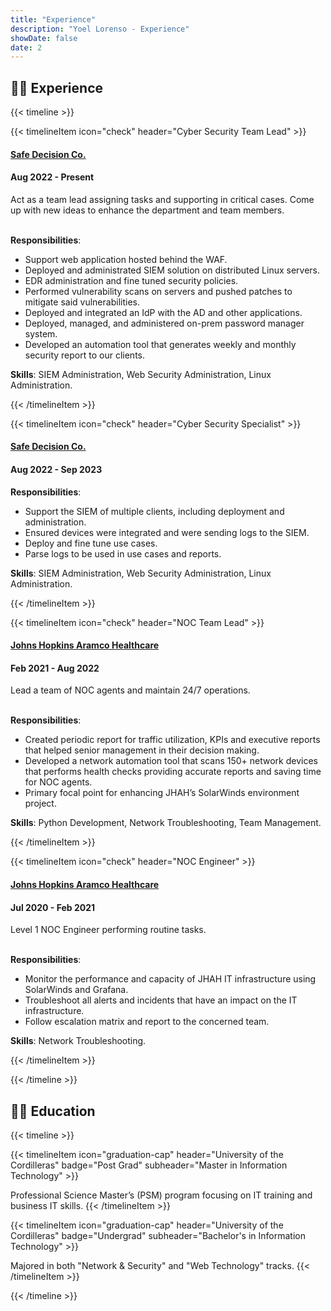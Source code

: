 ```yaml
---
title: "Experience"
description: "Yoel Lorenso - Experience"
showDate: false
date: 2
---
```


## 👨‍💻 Experience
{{< timeline >}}

{{< timelineItem 
    icon="check" 
    header="Cyber Security Team Lead" 
     >}}

<h4> <a style="font-weight: bold;" target="blank" href="https://safedecision.com.sa">Safe Decision Co.</a></h4>
<h4> Aug 2022 - Present</h4>

Act as a team lead assigning tasks and supporting in critical cases. Come up with new ideas to enhance the department and team members.  <br /><br />

  <b >Responsibilities</b>: <br />
<ul>
  <li> Support web application hosted behind the WAF. </li>
  <li> Deployed and administrated SIEM solution on distributed Linux servers.</li>
  <li> EDR administration and fine tuned security policies. </li>
  <li> Performed vulnerability scans on servers and pushed patches to mitigate said vulnerabilities. </li>
  <li> Deployed and integrated an IdP with the AD and other applications. </li>
  <li> Deployed, managed, and administered on-prem password manager system. </li>
  <li> Developed an automation tool that generates weekly and monthly security report to our clients.  </li>
</ul>


  <b >Skills</b>: SIEM Administration, Web Security Administration, Linux Administration. <br />

{{< /timelineItem >}}

{{< timelineItem 
    icon="check" 
    header="Cyber Security Specialist" 
     >}}

<h4> <a style="font-weight: bold;" target="blank" href="https://safedecision.com.sa">Safe Decision Co.</a></h4>
<h4> Aug 2022 - Sep 2023</h4>


  <b >Responsibilities</b>: <br />
<ul>
  <li> Support the SIEM of multiple clients, including deployment and administration. </li>
  <li> Ensured devices were integrated and were sending logs to the SIEM.
   </li>
  <li> Deploy and fine tune use cases.</li>
  <li> Parse logs to be used in use cases and reports. </li>
</ul>



  <b >Skills</b>: SIEM Administration, Web Security Administration, Linux Administration. <br />

{{< /timelineItem >}}


{{< timelineItem 
    icon="check" 
    header="NOC Team Lead" 
     >}}

<h4> <a style="font-weight: bold;" target="blank" href="https://www.jhah.com/en/">Johns Hopkins Aramco Healthcare</a></h4>
<h4> Feb 2021 - Aug 2022</h4>

Lead a team of NOC agents and maintain 24/7 operations.   <br /><br />

  <b >Responsibilities</b>: <br />
<ul>
  <li> Created periodic report for traffic utilization, KPIs and executive reports that helped senior management in their decision making. </li>
  <li> Developed a network automation tool that scans 150+ network devices that performs health checks providing accurate reports and saving time for NOC agents.</li>
  <li> Primary focal point for enhancing JHAH’s SolarWinds environment project. </li>

</ul>


  <b >Skills</b>: Python Development, Network Troubleshooting, Team Management. <br />



{{< /timelineItem >}}


{{< timelineItem 
    icon="check" 
    header="NOC Engineer" 
     >}}

<h4> <a style="font-weight: bold;" target="blank" href="https://www.jhah.com/en/">Johns Hopkins Aramco Healthcare</a></h4>
<h4> Jul 2020 - Feb 2021</h4>

Level 1 NOC Engineer performing routine tasks.   <br /><br />

  <b >Responsibilities</b>: <br />
<ul>
  <li> Monitor the performance and capacity of JHAH IT infrastructure using SolarWinds and Grafana.  </li>
  <li> Troubleshoot all alerts and incidents that have an impact on the IT infrastructure.</li>
  <li> Follow escalation matrix and report to the concerned team. </li>

</ul>


  <b >Skills</b>: Network Troubleshooting. <br />



{{< /timelineItem >}}


{{< /timeline >}}


## 👨‍🎓 Education

{{< timeline >}}

  {{< timelineItem 
    icon="graduation-cap" 
    header="University of the Cordilleras" 
    badge="Post Grad" 
    subheader="Master in Information Technology" >}}

  Professional Science Master’s (PSM) program focusing on IT training and business IT skills.
  {{< /timelineItem >}}

   {{< timelineItem 
    icon="graduation-cap" 
    header="University of the Cordilleras" 
    badge="Undergrad" 
    subheader="Bachelor's in Information Technology" >}}

  Majored in both "Network & Security" and "Web Technology" tracks. 
  {{< /timelineItem >}}

 

{{< /timeline >}}

